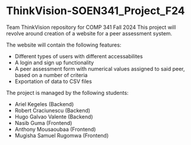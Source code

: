 # ThinkVision-SOEN341_Project_F24
Team ThinkVision repository for COMP 341 Fall 2024
This project will revolve around creation of a website for a peer assessment system.

The website will contain the following features:
- Different types of users with different accessabilites
- A login and sign up functionality
- A peer assessment form with numerical values assigned to said peer, based on a number of criteria
- Exportation of data to CSV files

The project is managed by the following students:
- Ariel Kegeles (Backend)
- Robert Craciunescu (Backend)
- Hugo Galvao Valente (Backend)
- Nasib Guma (Frontend)
- Anthony Mousaoubaa (Frontend)
- Mugisha Samuel Rugomwa (Frontend)
